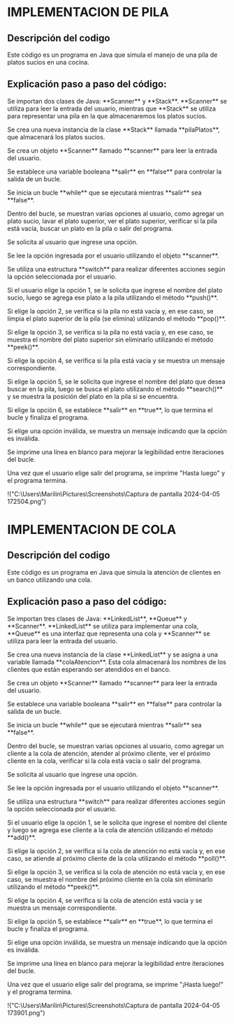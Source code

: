 <h1>IMPLEMENTACION DE PILA</h1>
<h2>Descripción del codigo</h2>

<p>Este código es un programa en Java que simula el manejo de una pila de platos sucios en una cocina. </p>
<h2>Explicación paso a paso del código:</h2>

<p> Se importan dos clases de Java: **Scanner** y **Stack**. 
**Scanner** se utiliza para leer la entrada del usuario, mientras que **Stack** se utiliza para representar una pila en la que almacenaremos los platos sucios.</p>

<p> Se crea una nueva instancia de la clase **Stack** llamada **pilaPlatos**, que almacenará los platos sucios.</p>
<p> Se crea un objeto **Scanner** llamado **scanner** para leer la entrada del usuario.</p>
<p>Se establece una variable booleana **salir** en **false** para controlar la salida de un bucle.</p>

<p>Se inicia un bucle **while** que se ejecutará mientras **salir** sea **false**.</p>

<p>Dentro del bucle, se muestran varias opciones al usuario, como agregar un plato sucio, lavar el plato superior, 
  ver el plato superior, verificar si la pila está vacía, buscar un plato en la pila o salir del programa.</p>

<p>Se solicita al usuario que ingrese una opción.</p>
<p>Se lee la opción ingresada por el usuario utilizando el objeto **scanner**.</p>

<p>Se utiliza una estructura **switch** para realizar diferentes acciones según la opción seleccionada por el usuario.</p>

<p>Si el usuario elige la opción 1, se le solicita que ingrese el nombre del plato sucio,
  luego se agrega ese plato a la pila utilizando el método **push()**.</p>

<p>Si elige la opción 2, se verifica si la pila no está vacía y, en ese caso, 
  se limpia el plato superior de la pila (se elimina) utilizando el método **pop()**.</p>

<p>Si elige la opción 3, se verifica si la pila no está vacía y, en ese caso, 
  se muestra el nombre del plato superior sin eliminarlo utilizando el método **peek()**.</p>

<p>Si elige la opción 4, se verifica si la pila está vacía y se muestra un mensaje correspondiente.</p>

<p>Si elige la opción 5, se le solicita que ingrese el nombre del plato que desea buscar en la pila, 
  luego se busca el plato utilizando el método **search()** y se muestra la posición del plato en la pila si se encuentra.</p>

<p>Si elige la opción 6, se establece **salir** en **true**, lo que termina el bucle y finaliza el programa.</p>
<p>Si elige una opción inválida, se muestra un mensaje indicando que la opción es inválida.</p>
<p>Se imprime una línea en blanco para mejorar la legibilidad entre iteraciones del bucle.</p>
<p>Una vez que el usuario elige salir del programa, se imprime "Hasta luego" y el programa termina.</p>

!("C:\Users\Marilin\Pictures\Screenshots\Captura de pantalla 2024-04-05 172504.png")

<h1>IMPLEMENTACION DE COLA</h1>
<h2>Descripción del codigo</h2>

<p>Este código es un programa en Java que simula la atención de clientes en un banco utilizando una cola.  </p>
<h2>Explicación paso a paso del código:</h2>

<p>Se importan tres clases de Java: **LinkedList**, **Queue** y **Scanner**. **LinkedList** se utiliza para implementar una cola,
  **Queue** es una interfaz que representa una cola y **Scanner** se utiliza para leer la entrada del usuario.</p>

<p>Se crea una nueva instancia de la clase **LinkedList** y se asigna a una variable llamada **colaAtencion**. Esta cola almacenará 
  los nombres de los clientes que están esperando ser atendidos en el banco.</p>

<p>Se crea un objeto **Scanner** llamado **scanner** para leer la entrada del usuario.</p>
<p>Se establece una variable booleana **salir** en **false** para controlar la salida de un bucle.</p>

<p>Se inicia un bucle **while** que se ejecutará mientras **salir** sea **false**.</p>
<p>Dentro del bucle, se muestran varias opciones al usuario, como agregar un cliente a la cola de atención, 
  atender al próximo cliente, ver el próximo cliente en la cola, verificar si la cola está vacía o salir del programa.</p>

<p>Se solicita al usuario que ingrese una opción.</p>
<p>Se lee la opción ingresada por el usuario utilizando el objeto **scanner**.</p>

<p>Se utiliza una estructura **switch** para realizar diferentes acciones según la opción seleccionada por el usuario.</p>

<p>Si el usuario elige la opción 1, se le solicita que ingrese el nombre del cliente y luego se agrega ese cliente a la cola de atención utilizando el método **add()**.</p>
<p>Si elige la opción 2, se verifica si la cola de atención no está vacía y, en ese caso, se atiende al próximo cliente de la cola utilizando el método **poll()**.</p>
<p>Si elige la opción 3, se verifica si la cola de atención no está vacía y, en ese caso,
  se muestra el nombre del próximo cliente en la cola sin eliminarlo utilizando el método **peek()**.</p>
<p>Si elige la opción 4, se verifica si la cola de atención está vacía y se muestra un mensaje correspondiente.</p>
<p>Si elige la opción 5, se establece **salir** en **true**, lo que termina el bucle y finaliza el programa.</p>
<p>Si elige una opción inválida, se muestra un mensaje indicando que la opción es inválida.</p>
<p>Se imprime una línea en blanco para mejorar la legibilidad entre iteraciones del bucle.</p>
<p>Una vez que el usuario elige salir del programa, se imprime "¡Hasta luego!" y el programa termina.</p>

!("C:\Users\Marilin\Pictures\Screenshots\Captura de pantalla 2024-04-05 173901.png")

